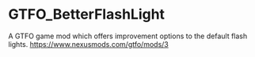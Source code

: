 # GTFO_BetterFlashLight
A GTFO game mod which offers improvement options to the default flash lights. https://www.nexusmods.com/gtfo/mods/3
